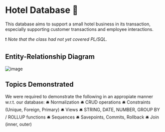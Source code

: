 # Hotel Database 	:hotel:
This database aims to support a small hotel business in its transaction, especially supporting customer transactions and employee interactions.

:exclamation: *Note that the class had not yet covered PL/SQL.*

## Entity-Relationship Diagram
![image](https://user-images.githubusercontent.com/105399768/225158516-0897cd12-86fb-4efd-bfb7-2f980a9525ab.png)

## Topics Demonstrated
We were required to demonstrate the following in an appropiate manner w.r.t. our database:
:bellhop_bell: Normalization 
:bellhop_bell: CRUD operations
:bellhop_bell: Constraints (Unique, Foreign, Primary)
:bellhop_bell: Views
:bellhop_bell: STRING, DATE, NUMBER, GROUP BY / ROLLUP functions
:bellhop_bell: Sequences
:bellhop_bell: Savepoints, Commits, Rollback
:bellhop_bell: Join (inner, outer)


